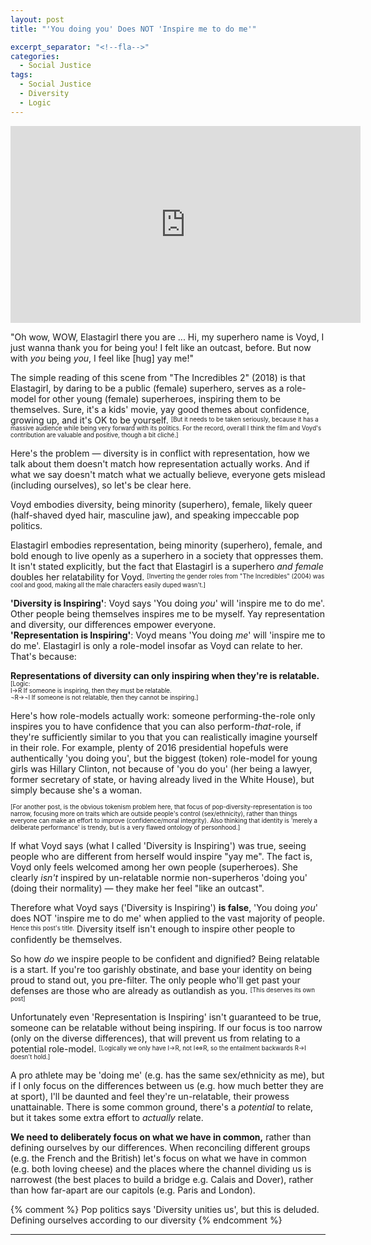 ```yaml
---
layout: post
title: "'You doing you' Does NOT 'Inspire me to do me'"

excerpt_separator: "<!--fla-->"
categories:
  - Social Justice
tags:
  - Social Justice
  - Diversity
  - Logic
---
```


<iframe width="560" height="315" align="middle" src="https://www.youtube.com/embed/GI8he-IbolA?controls=1&amp;start=0&amp;end=51" frameborder="0" allow="autoplay; encrypted-media" allowfullscreen></iframe>

"Oh wow, WOW, Elastagirl there you are ... Hi, my superhero name is Voyd, I just wanna thank you for being you! I felt like an outcast, before. But now with *you* being *you*, I feel like [hug] yay me!"

The simple reading of this scene from "The Incredibles 2" (2018) is that Elastagirl, by daring to be a public (female) superhero, serves as a role-model for other young (female) superheroes, inspiring them to be themselves. Sure, it's a kids' movie, yay good themes about confidence, growing up, and it's OK to be yourself. <sup><sub>[But it needs to be taken seriously, because it has a massive audience while being very forward with its politics. For the record, overall I think the film and Voyd's contribution are valuable and positive, though a bit cliché.]</sub></sup>

Here's the problem — diversity is in conflict with representation, how we talk about them doesn't match how representation actually works. And if what we say doesn't match what we actually believe, everyone gets mislead (including ourselves), so let's be clear here.

Voyd embodies diversity, being minority (superhero), female, likely queer (half-shaved dyed hair, masculine jaw), and speaking impeccable pop politics. 

Elastagirl embodies representation, being minority (superhero), female, and bold enough to live openly as a superhero in a society that oppresses them. It isn't stated explicitly, but the fact that Elastagirl is a superhero *and female* doubles her relatability for Voyd. <sup><sub>[Inverting the gender roles from "The Incredibles" (2004) was cool and good, making all the male characters easily duped wasn't.]</sub></sup>

**'Diversity is Inspiring'**: Voyd says 'You doing *you*' will 'inspire me to do me'. Other people being themselves inspires me to be myself. Yay representation and diversity, our differences empower everyone.  
**'Representation is Inspiring'**: Voyd means 'You doing *me*' will 'inspire me to do me'. Elastagirl is only a role-model insofar as Voyd can relate to her. That's because:

**Representations of diversity can only inspiring when they're is relatable.** <sup><sub>[Logic:  
I→R  If someone is inspiring, then they must be relatable.  
¬R→¬I If someone is not relatable, then they cannot be inspiring.]</sub></sup>

Here's how role-models actually work: someone performing-the-role only inspires you to have confidence that you can also perform-*that*-role, if they're sufficiently similar to you that you can realistically imagine yourself in their role.
For example, plenty of 2016 presidential hopefuls were authentically 'you doing you', but the biggest (token) role-model for young girls was Hillary Clinton, not because of 'you do you' (her being a lawyer, former secretary of state, or having already lived in the White House), but simply because she's a woman.

<sup><sub>[For another post, is the obvious tokenism problem here, that focus of pop-diversity-representation is too narrow, focusing more on traits which are outside people's control (sex/ethnicity), rather than things everyone can make an effort to improve (confidence/moral integrity). Also thinking that identity is 'merely a deliberate performance' is trendy, but is a very flawed ontology of personhood.]</sub></sup>


If what Voyd says (what I called 'Diversity is Inspiring') was true, seeing people who are different from herself would inspire "yay me".
The fact is, Voyd only feels welcomed among her own people (superheroes).
She clearly *isn't* inspired by un-relatable normie non-superheros 'doing you' (doing their normality) — they make her feel "like an outcast".

Therefore what Voyd says ('Diversity is Inspiring') **is false**, 'You doing *you*' does NOT 'inspire me to do me' when applied to the vast majority of people. <sup><sub>Hence this post's title.</sub></sup> Diversity itself isn't enough to inspire other people to confidently be themselves.

So how *do* we inspire people to be confident and dignified? Being relatable is a start. If you're too garishly obstinate, and base your identity on being proud to stand out, you pre-filter. The only people who'll get past your defenses are those who are already as outlandish as you. <sup><sub>[This deserves its own post]</sub></sup>

Unfortunately even 'Representation is Inspiring' isn't guaranteed to be true, someone can be relatable without being inspiring.
If our focus is too narrow (only on the diverse differences), that will prevent us from relating to a potential role-model.
<sup><sub>[Logically we only have I→R, not I⇔R, so the entailment backwards R→I doesn't hold.]</sub></sup>

A pro athlete may be 'doing me' (e.g. has the same sex/ethnicity as me), but if I only focus on the differences between us (e.g. how much better they are at sport), I'll be daunted and feel they're un-relatable, their prowess unattainable. There is some common ground, there's a *potential* to relate, but it takes some extra effort to *actually* relate.

**We need to deliberately focus on what we have in common,** rather than defining ourselves by our differences. When reconciling different groups (e.g. the French and the British) let's focus on what we have in common (e.g. both loving cheese) and the places where the channel dividing us is narrowest (the best places to build a bridge e.g. Calais and Dover), rather than how far-apart are our capitols (e.g. Paris and London).


{% comment %}
Pop politics says 'Diversity unities us', but this is deluded. Defining ourselves according to our diversity
{% endcomment %}








___


